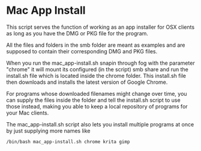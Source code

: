 # Mac App Install
This script serves the function of working as an app installer for OSX clients as long as you have the DMG or PKG file for the program.

All the files and folders in the smb folder are meant as examples and are supposed to contain their corresponding DMG and PKG files.

When you run the mac_app-install.sh snapin through fog with the parameter "chrome" it will mount its configured (in the script) smb share and run the install.sh file which is located inside the chrome folder.
This install.sh file then downloads and installs the latest version of Google Chrome.

For programs whose downloaded filenames might change over time, you can supply the files inside the folder and tell the install.sh script to use those instead, making you able to keep a local repository of programs for your Mac clients.

The mac_app-install.sh script also lets you install multiple programs at once by just supplying more names like

`/bin/bash mac_app-install.sh chrome krita gimp`